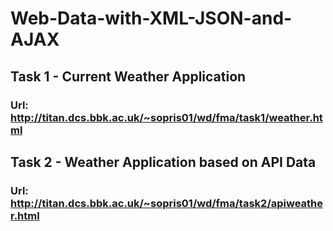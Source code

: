 # Web-Data-with-XML-JSON-and-AJAX
## Task 1 - Current Weather Application 
### Url: http://titan.dcs.bbk.ac.uk/~sopris01/wd/fma/task1/weather.html
## Task 2 - Weather Application based on API Data
### Url: http://titan.dcs.bbk.ac.uk/~sopris01/wd/fma/task2/apiweather.html
